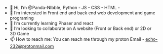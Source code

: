 - 👋 Hi, I’m @Panda-NIbble, Python - JS - CSS - HTML - 
- 👀 I’m interested in Front end and back end web development and game programing
- 🌱 I’m currently learning Phaser and react
- 💞️ I’m looking to collaborate on A website (Front or Back end) or 2D or 3D Game 
- 📫 How to reach me: You can reach me through my proton Email - echo-232@protonmail.com 

<!---
Panda-NIbble/Panda-NIbble is a ✨ special ✨ repository because its `README.md` (this file) appears on your GitHub profile.
You can click the Preview link to take a look at your changes.
--->
